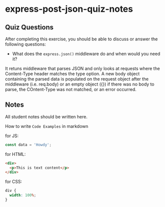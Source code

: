# express-post-json-quiz-notes

## Quiz Questions

After completing this exercise, you should be able to discuss or answer the following questions:

- What does the `express.json()` middleware do and when would you need it?

It retuns middleware that parses JSON and only looks at requests where the Content-Type header matches the type option. A new body object containing the parsed data is populated on the request object after the middleware (i.e. req.body) or an empty object ({}) if there was no body to parse, the COntent-Type was not matched, or an error occurred.

## Notes

All student notes should be written here.

How to write `Code Examples` in markdown

for JS:

```javascript
const data = 'Howdy';
```

for HTML:

```html
<div>
  <p>This is text content</p>
</div>
```

for CSS:

```css
div {
  width: 100%;
}
```
